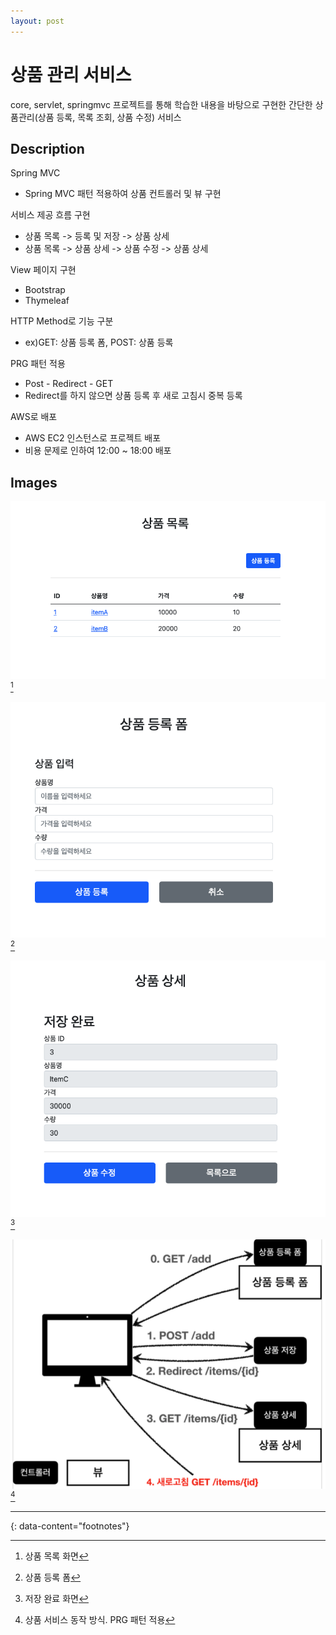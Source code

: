 ```yaml
---
layout: post
---
```


# 상품 관리 서비스
core, servlet, springmvc 프로젝트를 통해 학습한 내용을 바탕으로 구현한 간단한 상품관리(상품 등록, 목록 조회, 상품 수정) 서비스

## Description

Spring MVC

- Spring MVC 패턴 적용하여 상품 컨트롤러 및 뷰 구현

서비스 제공 흐름 구현

- 상품 목록 -> 등록 및 저장 -> 상품 상세  
- 상품 목록 -> 상품 상세 -> 상품 수정 -> 상품 상세

View 페이지 구현 

- Bootstrap
- Thymeleaf

HTTP Method로 기능 구분

- ex)GET: 상품 등록 폼, POST: 상품 등록

PRG 패턴 적용

- Post - Redirect - GET
- Redirect를 하지 않으면 상품 등록 후 새로 고침시 중복 등록

AWS로 배포

- AWS EC2 인스턴스로 프로젝트 배포
- 비용 문제로 인하여 12:00 ~ 18:00 배포



## Images

![item_list](./images/item_list.png)[^1]

![item_add](./images/item_add.png)[^2]

![item_details](./images/item_details.png)[^3]

![PRG](./images/PRG.png)[^4]

---
{: data-content="footnotes"}

[^1]: 상품 목록 화면
[^2]: 상품 등록 폼 
[^3]: 저장 완료 화면
[^4]:   상품 서비스 동작 방식. PRG 패턴 적용
